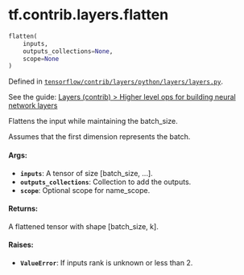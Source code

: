 <div itemscope itemtype="http://developers.google.com/ReferenceObject">
<meta itemprop="name" content="tf.contrib.layers.flatten" />
</div>

# tf.contrib.layers.flatten

``` python
flatten(
    inputs,
    outputs_collections=None,
    scope=None
)
```



Defined in [`tensorflow/contrib/layers/python/layers/layers.py`](https://www.tensorflow.org/code/tensorflow/contrib/layers/python/layers/layers.py).

See the guide: [Layers (contrib) > Higher level ops for building neural network layers](../../../../../api_guides/python/contrib.layers.md#Higher_level_ops_for_building_neural_network_layers)

Flattens the input while maintaining the batch_size.

  Assumes that the first dimension represents the batch.

#### Args:

* <b>`inputs`</b>: A tensor of size [batch_size, ...].
* <b>`outputs_collections`</b>: Collection to add the outputs.
* <b>`scope`</b>: Optional scope for name_scope.


#### Returns:

  A flattened tensor with shape [batch_size, k].

#### Raises:

* <b>`ValueError`</b>: If inputs rank is unknown or less than 2.
